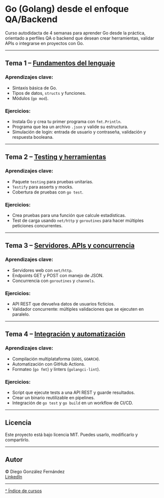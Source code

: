 # Go (Golang) desde el enfoque QA/Backend

Curso autodidacta de 4 semanas para aprender Go desde la práctica, orientado a perfiles QA o backend que desean crear herramientas, validar APIs o integrarse en proyectos con Go.

---

## Tema 1 – [Fundamentos del lenguaje](./tema01/readme.md)

### Aprendizajes clave:
- Sintaxis básica de Go.
- Tipos de datos, `structs` y funciones.
- Módulos (`go mod`).

### Ejercicios:
- Instala Go y crea tu primer programa con `fmt.Println`.
- Programa que lea un archivo `.json` y valide su estructura.
- Simulación de login: entrada de usuario y contraseña, validación y respuesta booleana.

---

## Tema 2 – [Testing y herramientas](./tema02/readme.md)

### Aprendizajes clave:
- Paquete `testing` para pruebas unitarias.
- `Testify` para asserts y mocks.
- Cobertura de pruebas con `go test`.

### Ejercicios:
- Crea pruebas para una función que calcule estadísticas.
- Test de carga usando `net/http` y `goroutines` para hacer múltiples peticiones concurrentes.

---

## Tema 3 – [Servidores, APIs y concurrencia](./tema03/readme.md)

### Aprendizajes clave:
- Servidores web con `net/http`.
- Endpoints GET y POST con manejo de JSON.
- Concurrencia con `goroutines` y `channels`.

### Ejercicios:
- API REST que devuelva datos de usuarios ficticios.
- Validador concurrente: múltiples validaciones que se ejecuten en paralelo.

---

## Tema 4 – [Integración y automatización](./tema04/readme.md)

### Aprendizajes clave:
- Compilación multiplataforma (`GOOS`, `GOARCH`).
- Automatización con GitHub Actions.
- Formateo (`go fmt`) y linters (`golangci-lint`).

### Ejercicios:
- Script que ejecute tests a una API REST y guarde resultados.
- Crear un binario reutilizable en pipelines.
- Integración de `go test` y `go build` en un workflow de CI/CD.

---

## Licencia

Este proyecto está bajo licencia MIT. Puedes usarlo, modificarlo y compartirlo.

---

## Autor

© Diego González Fernández  
[LinkedIn](https://www.linkedin.com/in/diego-gonzalez-fernandez)

---

[^ Índice de cursos](../readme.md)